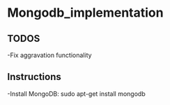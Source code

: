 # Mongodb_implementation

<h2>TODOS</h2>
-Fix aggravation functionality

<h2>Instructions</h2>
-Install MongoDB: sudo apt-get install mongodb
